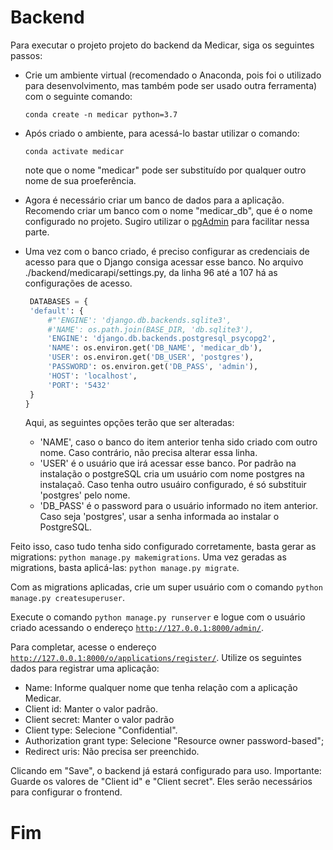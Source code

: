 # Backend

Para executar o projeto projeto do backend da Medicar, siga os seguintes passos:

- Crie um ambiente virtual (recomendado o Anaconda, pois foi o utilizado para desenvolvimento, mas também pode ser usado outra ferramenta) com o seguinte comando:
 
  ``conda create -n medicar python=3.7``
- Após criado o ambiente, para acessá-lo bastar utilizar o comando:
   
  ``conda activate medicar``
 
   note que o nome "medicar" pode ser substituído por qualquer outro nome de sua proeferência.
- Agora é necessário criar um banco de dados para a aplicação. Recomendo criar um banco com o nome "medicar_db", que é o nome configurado no projeto. Sugiro utilizar o [pgAdmin](https://www.pgadmin.org/download/) para facilitar nessa parte.
 - Uma vez com o banco criado, é preciso configurar as credenciais de acesso para que o Django consiga acessar esse banco. No arquivo ./backend/medicarapi/settings.py, da linha 96 até a 107 há as configurações de acesso.
   ```python
    DATABASES = {
    'default': {
        #"'ENGINE': 'django.db.backends.sqlite3',
        #'NAME': os.path.join(BASE_DIR, 'db.sqlite3'),
        'ENGINE': 'django.db.backends.postgresql_psycopg2',
        'NAME': os.environ.get('DB_NAME', 'medicar_db'),
        'USER': os.environ.get('DB_USER', 'postgres'),
        'PASSWORD': os.environ.get('DB_PASS', 'admin'),
        'HOST': 'localhost',
        'PORT': '5432'
    }
   }
   ```
   Aqui, as seguintes opções terão que ser alteradas: 
   - 'NAME', caso o banco do item anterior tenha sido criado com outro nome. Caso contrário, não precisa alterar essa linha. 
   -  'USER' é o usuário que irá acessar esse banco. Por padrão na instalação o postgreSQL cria um usuário com nome postgres na instalaçaõ. Caso tenha outro usuáiro configurado, é só substituir 'postgres' pelo nome.
   -  'DB_PASS' é o password para o usuário informado no item anterior. Caso seja 'postgres', usar a senha informada ao instalar o PostgreSQL.

Feito isso, caso tudo tenha sido configurado corretamente, basta gerar as migrations: ``python manage.py makemigrations``. Uma vez geradas as migrations, basta aplicá-las: ``python manage.py migrate``. 

Com as migrations aplicadas, crie um super usuário com o comando ``python manage.py createsuperuser``.

Execute o comando ``python manage.py runserver`` e logue com o usuário criado acessando o endereço [``http://127.0.0.1:8000/admin/``](http://127.0.0.1:8000/admin/).

Para completar, acesse o endereço [``http://127.0.0.1:8000/o/applications/register/``](http://127.0.0.1:8000/o/applications/register/). Utilize os seguintes dados para registrar uma aplicação:

  - Name: Informe qualquer nome que tenha relação com a aplicação Medicar.
  - Client id: Manter o valor padrão.
  - Client secret: Manter o valor padrão
  - Client type: Selecione "Confidential".
  - Authorization grant type: Selecione "Resource owner password-based";
  - Redirect uris: Não precisa ser preenchido.

Clicando em "Save", o backend já estará configurado para uso. Importante: Guarde os valores de "Client id" e "Client secret". Eles serão necessários para configurar o frontend.

# Fim